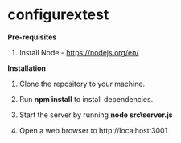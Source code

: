 # configurextest

**Pre-requisites**
1) Install Node - https://nodejs.org/en/

**Installation**

1) Clone the repository to your machine.

2) Run **npm install** to install dependencies.

3) Start the server by running **node src\server.js**

4) Open a web browser to http://localhost:3001
